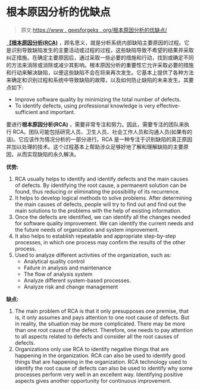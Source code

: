 # 根本原因分析的优缺点

> 原文:[https://www . geesforgeks . org/根本原因分析的优缺点/](https://www.geeksforgeeks.org/advantages-and-disadvantages-of-root-cause-analysis/)

**[【根本原因分析(RCA)](https://www.geeksforgeeks.org/basic-principle-of-root-cause-analysis/)** ，顾名思义，就是分析系统内部缺陷主要原因的过程。它是识别导致缺陷发生的主要活动或过程的过程，这些缺陷导致不希望的结果并采取纠正措施。在确定主要原因后，通过采取一些必要的措施和行动，找到或确定不同的方法来消除或消除或减少其影响。根本原因分析的重要性它允许采取必要的措施和行动来解决缺陷，以便这些缺陷不会在将来再次发生。它基本上提供了各种方法来确定和识别过程和系统中导致缺陷的故障，以及如何防止缺陷的未来发生。其要点如下:

*   Improve software quality by minimizing the total number of defects.
*   To identify defects, using professional knowledge is very effective-sufficient and important.

要进行**根本原因分析(RCA)** ，需要非常专注和努力。因此，需要专注的团队来执行 RCA。团队可能包括研究人员、卫生人员、社会工作人员和沟通人员(如果有的话)。它应该作为情况分析的一部分进行。RCA 是一种专注于识别缺陷的真正原因并加以处理的技术。这个过程基本上帮助涉众足够好地了解和理解缺陷的主要原因，从而实现缺陷的永久解决。

**优势:**

1.  RCA usually helps to identify and identify defects and the main causes of defects. By identifying the root cause, a permanent solution can be found, thus reducing or eliminating the possibility of its recurrence.
2.  It helps to develop logical methods to solve problems. After determining the main causes of defects, people will try to find out and find out the main solutions to the problems with the help of existing information.
3.  Once the defects are identified, we can identify all the changes needed for software quality improvement. We can identify the current needs and the future needs of organization and system improvement.
4.  It also helps to establish repeatable and appropriate step-by-step processes, in which one process may confirm the results of the other process.
5.  Used to analyze different activities of the organization, such as:
    *   Analytical quality control
    *   Failure in analysis and maintenance
    *   The flow of analysis system
    *   Analyze different system-based processes.
    *   Analyze risk and change management

**缺点:**

1.  The main problem of RCA is that it only presupposes one premise, that is, it only assumes and pays attention to one root cause of defects. But in reality, the situation may be more complicated. There may be more than one root cause of the defect. Therefore, one needs to pay attention to all aspects related to defects and consider all the root causes of defects.
2.  Organizations only use RCA to identify negative things that are happening in the organization. RCA can also be used to identify good things that are happening in the organization. RCA technology used to identify the root cause of defects can also be used to identify why some processes perform very well in an excellent way. Identifying positive aspects gives another opportunity for continuous improvement.
